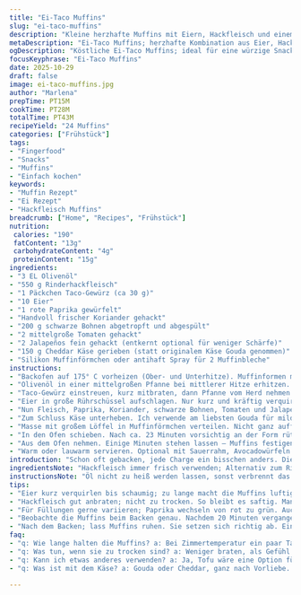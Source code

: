 ```yaml
---
title: "Ei-Taco Muffins"
slug: "ei-taco-muffins"
description: "Kleine herzhafte Muffins mit Eiern, Hackfleisch und einem Hauch von Schärfe, gebacken in Cupcake-Förmchen. Abgewandeltes Rezept mit leicht reduzierten Mengen, anderem Käse und verbessertem Backvorgang für bessere Konsistenz und Geschmack."
metaDescription: "Ei-Taco Muffins; herzhafte Kombination aus Eier, Hack, Schärfe. Perfekt als Snack oder leichte Mahlzeit für jeden Tag."
ogDescription: "Köstliche Ei-Taco Muffins; ideal für eine würzige Snack-Option, gefüllt mit saftigem Hackfleisch und frischen Zutaten."
focusKeyphrase: "Ei-Taco Muffins"
date: 2025-10-29
draft: false
image: ei-taco-muffins.jpg
author: "Marlena"
prepTime: PT15M
cookTime: PT28M
totalTime: PT43M
recipeYield: "24 Muffins"
categories: ["Frühstück"]
tags:
- "Fingerfood"
- "Snacks"
- "Muffins"
- "Einfach kochen"
keywords:
- "Muffin Rezept"
- "Ei Rezept"
- "Hackfleisch Muffins"
breadcrumb: ["Home", "Recipes", "Frühstück"]
nutrition: 
 calories: "190"
 fatContent: "13g"
 carbohydrateContent: "4g"
 proteinContent: "15g"
ingredients:
- "3 EL Olivenöl"
- "550 g Rinderhackfleisch"
- "1 Päckchen Taco-Gewürz (ca 30 g)"
- "10 Eier"
- "1 rote Paprika gewürfelt"
- "Handvoll frischer Koriander gehackt"
- "200 g schwarze Bohnen abgetropft und abgespült"
- "2 mittelgroße Tomaten gehackt"
- "2 Jalapeños fein gehackt (entkernt optional für weniger Schärfe)"
- "150 g Cheddar Käse gerieben (statt originalem Käse Gouda genommen)"
- "Silikon Muffinförmchen oder antihaft Spray für 2 Muffinbleche"
instructions:
- "Backofen auf 175° C vorheizen (Ober- und Unterhitze). Muffinformen mit Silikonförmchen auslegen oder gut mit Spray einsprühen. Das verhindert späteres Anhaften."
- "Olivenöl in einer mittelgroßen Pfanne bei mittlerer Hitze erhitzen. Rinderhack hineingeben, mit Holzlöffel zerteilen. Braten bis keine rohen Stellen mehr sichtbar sind und Fleisch bräunt - das dauert ungefähr 7-8 Minuten. Dabei immer mal wenden und zerbrechen, nicht verbrennen lassen."
- "Taco-Gewürz einstreuen, kurz mitbraten, dann Pfanne vom Herd nehmen. Würzmischung aktiviert Aromen im heißen Fleisch, bewahrt Saftigkeit."
- "Eier in große Rührschüssel aufschlagen. Nur kurz und kräftig verquirlen, damit etwas Luft in die Masse kommt, ergibt bessere Textur."
- "Nun Fleisch, Paprika, Koriander, schwarze Bohnen, Tomaten und Jalapeños unter die Eier heben. Nicht zu lange rühren, sonst wird Masse matschig. Es soll homogen, aber stückig bleiben."
- "Zum Schluss Käse unterheben. Ich verwende am liebsten Gouda für mild-nussigen Geschmack. Bei Cheddar wird es intensiver, Feta oder Mozzarella gehen auch, je nach Laune."
- "Masse mit großem Löffel in Muffinförmchen verteilen. Nicht ganz auffüllen – etwa ⅔ bis ¾ Höhe. So quillt beim Backen nichts über und Muffins behalten Form."
- "In den Ofen schieben. Nach ca. 23 Minuten vorsichtig an der Form rütteln: wenn die Muffins nicht mehr schwappen und das Ei gestockt erscheint, sind sie fertig. Falls noch feucht oder kurzflüssig, noch 3-5 Minuten weiter backen."
- "Aus dem Ofen nehmen. Einige Minuten stehen lassen – Muffins festigen sich beim Abkühlen und lösen sich leichter aus den Förmchen."
- "Warm oder lauwarm servieren. Optional mit Sauerrahm, Avocadowürfeln und Salsa toppen. Frischer Schnittlauch oder Frühlingszwiebeln passen auch gut."
introduction: "Schon oft gebacken, jede Charge ein bisschen anders. Die Balance zwischen würzigem Hack und fluffigem Ei braucht Fingerspitzengefühl. Zu trocken wird's, wenn man das Fleisch zu lange brät oder Eier zu stark aufschlägt. Andererseits roh soll es auch nicht sein. Wichtig: die Optik beobachten. Bläschen an der Oberfläche, eine leichte Bräunung am Rand – das ist das Zeichen, schnell raus damit. Meine Variante ersetzt den üblichen Cheddar durch Gouda, weil der milder ist, dafür nehme ich ein bisschen mehr Jalapeño für den Kick. Schwarze Bohnen und frischer Koriander geben Frische und Struktur. Das Ergebnis? Fingerfood, das auch mittags satt macht."
ingredientsNote: "Hackfleisch immer frisch verwenden; Alternativ zum Rinderhack schmeckt auch Puten- oder Hühnchenhack, dabei Gewürzmenge reduzieren. Paprika ruhig rot für Süße, grün für mehr Biss. Schwarze Bohnen sind optional, ersetzen durch Mais oder Kichererbsen für Variation. Käse: Gouda gibt cremige Schmelze, wer's scharf mag, probiert Pepper Jack. Jalapeños entkernen, wenn weniger Schärfe, immer frisch, keine eingelegten nehmen, die sind zu weich. Koriander frisch gehackt, kein getrockneter – Aroma geht sonst verloren. Wichtig: Muffinförmchen gut fetten, sonst kleben Muffins fest. Silikonformen sparen viel Zeit bei Reinigung und lösen sich besser."
instructionsNote: "Öl nicht zu heiß werden lassen, sonst verbrennt das Hack außen und bleibt innen roh. Hack lieber in mehreren Portionen braten, wenn Pfanne klein. Eier verquirlen nur kurz, sonst wird Masse zu luftig, Muffins fallen nach dem Backen zusammen. Masse gleichmäßig verteilen, um gleichmäßige Garzeit zu gewährleisten. Backzeit ist Richtwert, der Ofen variiert; visuelle Kontrolle mit der Wackelprobe ist sicherer. Auf keinen Fall zu früh rausziehen, sonst matschige Mitte. Wenn Oberfläche schon goldbraun ist und Ei gestockt fühlt, perfekt. Nach Backzeit Muffins mindestens 5 Min ruhen lassen, sie setzen sich dann schön ab und lassen sich leichter lösen. Mit frischen Kräutern oder Joghurt servieren erhöht Frische. Tipp: Reste in Alufolie wickeln, im Backofen kurz aufbacken - schmeckt wie frisch."
tips:
- "Eier kurz verquirlen bis schaumig; zu lange macht die Muffins luftig. Das führt zu matschigen Stellen. Wichtig, sichtbar homogen bleiben."
- "Hackfleisch gut anbraten; nicht zu trocken. So bleibt es saftig. Manchmal probiere ich Pute oder Hühnchen. Würze dann eher milder."
- "Für Füllungen gerne variieren; Paprika wechseln von rot zu grün. Auch Mais statt Bohnen ist interessant und gibt Süße. Die Konsistenz ist entscheidend."
- "Beobachte die Muffins beim Backen genau. Nachdem 20 Minuten vergangen sind. Ein Wackeln ohne Schwappen zeigt, sie sind fast fertig."
- "Nach dem Backen; lass Muffins ruhen. Sie setzen sich richtig ab. Eine Kühlphase hilft beim Lösen aus den Förmchen. Später Schnittlauch oder Salsa dazu."
faq:
- "q: Wie lange halten die Muffins? a: Bei Zimmertemperatur ein paar Tage. Aber Kühlschrank hält sie frisch. Reste auch einfrieren für später."
- "q: Was tun, wenn sie zu trocken sind? a: Weniger braten, als Gefühl für den Zeitpunkt. Vielleicht mehr Flüssigkeit, wie Gemüsebrühe. Saftiger letztlich."
- "q: Kann ich etwas anderes verwenden? a: Ja, Tofu wäre eine Option für Vegetarier. Die Gewürze bleiben gleich. Achte auf die Kochzeit."
- "q: Was ist mit dem Käse? a: Gouda oder Cheddar, ganz nach Vorliebe. Lass ihn weg, wenn vegan. Alternativen sind auch möglich wie Hefeflocken."

---
```

